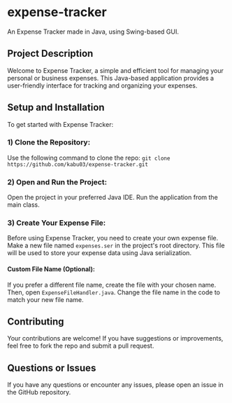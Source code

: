 # expense-tracker
An Expense Tracker made in Java, using Swing-based GUI.

## Project Description
Welcome to Expense Tracker, a simple and efficient tool for managing your personal or business expenses. This Java-based application provides a user-friendly interface for tracking and organizing your expenses.
## Setup and Installation
To get started with Expense Tracker:

### 1) Clone the Repository:
Use the following command to clone the repo:
`git clone https://github.com/kabu03/expense-tracker.git`

### 2) Open and Run the Project:

Open the project in your preferred Java IDE.
Run the application from the main class.
### 3) Create Your Expense File:
Before using Expense Tracker, you need to create your own expense file.
Make a new file named `expenses.ser` in the project's root directory.
This file will be used to store your expense data using Java serialization.
#### Custom File Name (Optional):
If you prefer a different file name, create the file with your chosen name.
Then, open `ExpenseFileHandler.java`.
Change the file name in the code to match your new file name.

## Contributing
Your contributions are welcome! If you have suggestions or improvements, feel free to fork the repo and submit a pull request.

## Questions or Issues
If you have any questions or encounter any issues, please open an issue in the GitHub repository.


